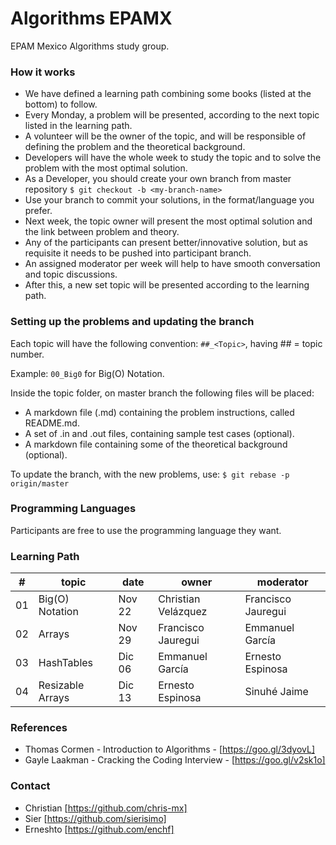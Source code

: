 # Algorithms EPAMX

EPAM Mexico Algorithms study group.

### How it works

* We have defined a learning path combining some books (listed at the bottom) to follow.
* Every Monday, a problem will be presented, according to the next topic listed in the learning path.
* A volunteer will be the owner of the topic, and will be responsible of defining the problem and the theoretical background.
* Developers will have the whole week to study the topic and to solve the problem with the most optimal solution.
* As a Developer, you should create your own branch from master repository `$ git checkout -b <my-branch-name>`
* Use your branch to commit your solutions, in the format/language you prefer.
* Next week, the topic owner will present the most optimal solution and the link between problem and theory.
* Any of the participants can present better/innovative solution, but as requisite it needs to be pushed into participant branch.
* An assigned moderator per week will help to have smooth conversation and topic discussions.
* After this, a new set topic will be presented according to the learning path.

### Setting up the problems and updating the branch

Each topic will have the following convention: `##_<Topic>`, having ## = topic number. 

Example: `00_Big0` for Big(O) Notation.

Inside the topic folder, on master branch the following files will be placed:

* A markdown file (.md) containing the problem instructions, called README.md.
* A set of .in and .out files, containing sample test cases (optional).
* A markdown file containing some of the theoretical background (optional).

To update the branch, with the new problems, use: `$ git rebase -p origin/master`

### Programming Languages

Participants are free to use the programming language they want.

### Learning Path

|  # | topic | date | owner | moderator |
|----|-------|------|-------|-----------|
| 01 | Big(O) Notation | Nov 22 | Christian Velázquez | Francisco Jauregui |
| 02 | Arrays | Nov 29 | Francisco Jauregui | Emmanuel García |
| 03 | HashTables | Dic 06 | Emmanuel García | Ernesto Espinosa |
| 04 | Resizable Arrays | Dic 13 | Ernesto Espinosa | Sinuhé Jaime |

### References

* Thomas Cormen - Introduction to Algorithms - [https://goo.gl/3dyovL]
* Gayle Laakman - Cracking the Coding Interview - [https://goo.gl/v2sk1o]

### Contact

* Christian [https://github.com/chris-mx]
* Sier      [https://github.com/sierisimo]
* Erneshto  [https://github.com/enchf]
